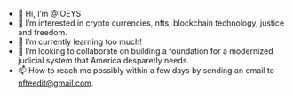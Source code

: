 - 👋 Hi, I’m @IOEYS
- 👀 I’m interested in crypto currencies, nfts, blockchain technology, justice and freedom.
- 🌱 I’m currently learning too much!
- 💞️ I’m looking to collaborate on building a foundation for a modernized judicial system that America desparetly needs.
- 📫 How to reach me possibly within a few days by sending an email to nfteedit@gmail.com.

<!---
IOEYS/IOEYS is a ✨ special ✨ repository because its `README.md` (this file) appears on your GitHub profile.
You can click the Preview link to take a look at your changes.
--->
